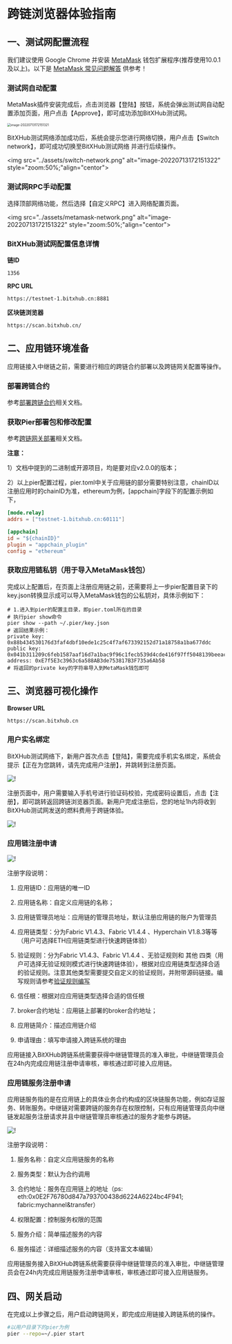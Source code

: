 # 跨链浏览器体验指南

## 一、测试网配置流程

我们建议使用 Google Chrome 并安装 [MetaMask](https://github.com/MetaMask/metamask-extension/releases/download/v10.0.1/metamask-chrome-10.0.1.zip) 钱包扩展程序(推荐使用10.0.1及以上)。以下是 [MetaMask 常见问题解答](https://metamask.io/faqs.html) 供参考！

### 测试网自动配置

MetaMask插件安装完成后，点击浏览器【登陆】按钮，系统会弹出测试网自动配置添加页面，用户点击【Approve】，即可成功添加BitXHub测试网。

<img src="../assets/add-network.png" alt="image-20220713172151321" style="zoom:50%;" align="centor"/>

BitXHub测试网络添加成功后，系统会提示您进行网络切换，用户点击【Switch network】，即可成功切换至BitXHub测试网络  并进行后续操作。

<img src="../assets/switch-network.png" alt="image-20220713172151322" style="zoom:50%;"align="centor">

### 测试网RPC手动配置
选择顶部网络功能，然后选择【自定义RPC】进入网络配置页面。

<img src="../assets/metamask-network.png" alt="image-20220713172151322" style="zoom:50%;"align="centor">


### BitXHub测试网配置信息详情

**链ID**

```text
1356
```

**RPC URL**

```text
https://testnet-1.bitxhub.cn:8881
```

**区块链浏览器**

```text
https://scan.bitxhub.cn/
```

## 二、应用链环境准备

应用链接入中继链之前，需要进行相应的跨链合约部署以及跨链网关配置等操作。

### 部署跨链合约

参考[部署跨链合约](../bitxhub/quick_start/build_cross_network/single_bitxhub/deploy_broker)相关文档。

### 获取Pier部署包和修改配置

参考[跨链网关部署](../bitxhub/quick_start/build_cross_network/single_bitxhub/deploy_pier)相关文档。

**注意：**

1）文档中提到的二进制或开源项目，均是要对应v2.0.0的版本；

2）以上pier配置过程，pier.toml中关于应用链的部分需要特别注意，chainID以注册应用时的chainID为准，ethereum为例，[appchain]字段下的配置示例如下，

```toml
[mode.relay]
addrs = ["testnet-1.bitxhub.cn:60111"]

[appchain]
id = "${chainID}"
plugin = "appchain_plugin"
config = "ethereum"
```

### 获取应用链私钥（用于导入MetaMask钱包）

完成以上配置后，在页面上注册应用链之前，还需要将上一步pier配置目录下的key.json转换显示成可以导入MetaMask钱包的公私钥对，具体示例如下：

```shell
# 1.进入到pier的配置主目录，即pier.toml所在的目录
# 执行pier show命令
pier show --path ~/.pier/key.json
# 返回结果示例：
private key: 0x88b434530176d3faf4dbf10ede1c25c4f7af673392152d71a18758a1ba677ddc
public key: 0x041b311209c6feb1587aaf16d7a1bac9f96c1fecb539d4cde416f97ff5048139beeac307d14d0e7196c7e15ad657530dedcc33bbe821276dadf3989bfff470747a
address: 0xE7f5E3c3963c6a588AB3de753817B3F735a6Ab58
# 将返回的private key的字符串导入到MetaMask钱包即可
```

## 三、浏览器可视化操作

**Browser URL**

```html
https://scan.bitxhub.cn
```

### 用户实名绑定

BitXHub测试网络下，新用户首次点击【登陆】，需要完成手机实名绑定，系统会提示【正在为您跳转，请先完成用户注册】，并跳转到注册页面。

![!](../assets/redirect.png)

注册页面中，用户需要输入手机号进行验证码校验，完成密码设置后，点击【注册】，即可跳转返回跨链浏览器页面。新用户完成注册后，您的地址1h内将收到BitXHub测试网发送的燃料费用于跨链体验。

![!](../assets/register.png)

### 应用链注册申请

![!](../assets/appchain-register.png)

注册字段说明：

1. 应用链ID：应用链的唯一ID

2. 应用链名称：自定义应用链的名称；

3. 应用链管理员地址：应用链的管理员地址，默认注册应用链的账户为管理员

4. 应用链类型：分为Fabric V1.4.3、Fabric V1.4.4 、Hyperchain V1.8.3等等（用户可选择ETH应用链类型进行快速跨链体验）

5. 验证规则：分为Fabric V1.4.3、Fabric V1.4.4 、无验证规则和 其他 四类（用户可选择无验证规则模式进行快速跨链体验），根据对应应用链类型选择合适的验证规则。注意其他类型需要提交自定义的验证规则，并附带源码链接。编写规则请参考[验证规则编写](../bitxhub/dev/rule)

6. 信任根：根据对应应用链类型选择合适的信任根

7. broker合约地址：应用链上部署的broker合约地址；

8. 应用链简介：描述应用链介绍

9. 申请理由：填写申请接入跨链系统的理由

应用链接入BitXHub跨链系统需要获得中继链管理员的准入审批，中继链管理员会在24h内完成应用链注册申请审核，审核通过即可接入应用链。

### 应用链服务注册申请

应用链服务指的是在应用链上的具体业务合约构成的区块链服务功能，例如存证服务、转账服务。中继链对需要跨链的服务存在权限控制，只有应用链管理员向中继链发起服务注册请求并且中继链管理员审核通过的服务才能参与跨链。

![!](../assets/service-register.png)

注册字段说明：

1. 服务名称：自定义应用链服务的名称

2. 服务类型：默认为合约调用

3. 合约地址：服务在应用链上的地址（ps: eth:0x0E2F76780d847a793700438d6224A6224bc4F941; fabric:mychannel&transfer）

4. 权限配置：控制服务权限的范围

5. 服务介绍：简单描述服务的内容

6. 服务描述：详细描述服务的内容（支持富文本编辑）

应用链服务接入BitXHub跨链系统需要获得中继链管理员的准入审批，中继链管理员会在24h内完成应用链服务注册申请审核，审核通过即可接入应用链服务。

## 四、网关启动

在完成以上步骤之后，用户启动跨链网关，即完成应用链接入跨链系统的操作。

```bash
#以用户目录下的pier为例
pier --repo=~/.pier start
```